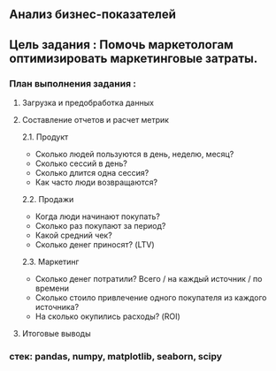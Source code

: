 ## Анализ бизнес-показателей

## Цель задания : Помочь маркетологам оптимизировать маркетинговые затраты.

### План выполнения задания :
  1. Загрузка и предобработка данных

  2. Составление отчетов и расчет метрик
    
      2.1. Продукт    
      
     - Сколько людей пользуются в день, неделю, месяц?
     - Сколько сессий в день?
     - Сколько длится одна сессия?
     - Как часто люди возвращаются?
     
      2.2. Продажи
    
     - Когда люди начинают покупать?
     - Сколько раз покупают за период?
     - Какой средний чек?
     - Сколько денег приносят? (LTV)
     
      2.3. Маркетинг
    
     - Сколько денег потратили? Всего / на каждый источник / по времени
     - Сколько стоило привлечение одного покупателя из каждого источника?
     - На сколько окупились расходы? (ROI)
     
     
  3. Итоговые выводы

### стек:  pandas, numpy, matplotlib, seaborn, scipy
